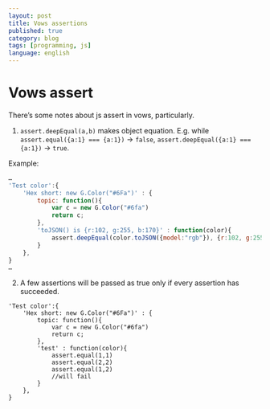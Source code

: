 ```yaml
---
layout: post
title: Vows assertions
published: true
category: blog
tags: [programming, js]
language: english
---
```

# Vows assert

There’s some notes about js assert in vows, particularly.

1. `assert.deepEqual(a,b)` makes object equation. E.g. while `assert.equal({a:1} === {a:1})` → `false`, `assert.deepEqual({a:1} === {a:1})` → `true`.

Example:
```javascript
…
'Test color':{
	'Hex short: new G.Color("#6Fa")' : {			
		topic: function(){
			var c = new G.Color("#6fa")
			return c;
		},
		'toJSON() is {r:102, g:255, b:170}' : function(color){
			assert.deepEqual(color.toJSON({model:"rgb"}), {r:102, g:255, b:170})
		}
	},
}
…
```

2. A few assertions will be passed as true only if every assertion has succeeded.

```
'Test color':{
	'Hex short: new G.Color("#6Fa")' : {			
		topic: function(){
			var c = new G.Color("#6fa")
			return c;
		},
		'test' : function(color){
			assert.equal(1,1)
			assert.equal(2,2)
			assert.equal(1,2)
			//will fail
		}
	},
}
```